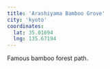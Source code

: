 ```yaml
---
title: 'Arashiyama Bamboo Grove'
city: 'kyoto'
coordinates:
  lat: 35.01694
  lng: 135.67194
---
```


Famous bamboo forest path.
